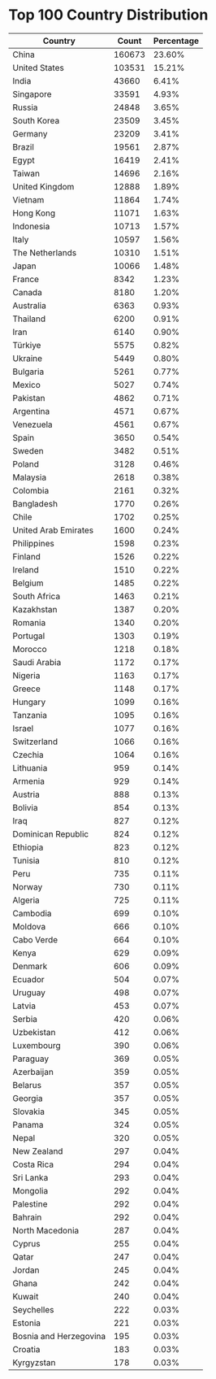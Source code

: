 # Top 100 Country Distribution
| Country | Count | Percentage |
|----|----|----|
| China | 160673 | 23.60% |
| United States | 103531 | 15.21% |
| India | 43660 | 6.41% |
| Singapore | 33591 | 4.93% |
| Russia | 24848 | 3.65% |
| South Korea | 23509 | 3.45% |
| Germany | 23209 | 3.41% |
| Brazil | 19561 | 2.87% |
| Egypt | 16419 | 2.41% |
| Taiwan | 14696 | 2.16% |
| United Kingdom | 12888 | 1.89% |
| Vietnam | 11864 | 1.74% |
| Hong Kong | 11071 | 1.63% |
| Indonesia | 10713 | 1.57% |
| Italy | 10597 | 1.56% |
| The Netherlands | 10310 | 1.51% |
| Japan | 10066 | 1.48% |
| France | 8342 | 1.23% |
| Canada | 8180 | 1.20% |
| Australia | 6363 | 0.93% |
| Thailand | 6200 | 0.91% |
| Iran | 6140 | 0.90% |
| Türkiye | 5575 | 0.82% |
| Ukraine | 5449 | 0.80% |
| Bulgaria | 5261 | 0.77% |
| Mexico | 5027 | 0.74% |
| Pakistan | 4862 | 0.71% |
| Argentina | 4571 | 0.67% |
| Venezuela | 4561 | 0.67% |
| Spain | 3650 | 0.54% |
| Sweden | 3482 | 0.51% |
| Poland | 3128 | 0.46% |
| Malaysia | 2618 | 0.38% |
| Colombia | 2161 | 0.32% |
| Bangladesh | 1770 | 0.26% |
| Chile | 1702 | 0.25% |
| United Arab Emirates | 1600 | 0.24% |
| Philippines | 1598 | 0.23% |
| Finland | 1526 | 0.22% |
| Ireland | 1510 | 0.22% |
| Belgium | 1485 | 0.22% |
| South Africa | 1463 | 0.21% |
| Kazakhstan | 1387 | 0.20% |
| Romania | 1340 | 0.20% |
| Portugal | 1303 | 0.19% |
| Morocco | 1218 | 0.18% |
| Saudi Arabia | 1172 | 0.17% |
| Nigeria | 1163 | 0.17% |
| Greece | 1148 | 0.17% |
| Hungary | 1099 | 0.16% |
| Tanzania | 1095 | 0.16% |
| Israel | 1077 | 0.16% |
| Switzerland | 1066 | 0.16% |
| Czechia | 1064 | 0.16% |
| Lithuania | 959 | 0.14% |
| Armenia | 929 | 0.14% |
| Austria | 888 | 0.13% |
| Bolivia | 854 | 0.13% |
| Iraq | 827 | 0.12% |
| Dominican Republic | 824 | 0.12% |
| Ethiopia | 823 | 0.12% |
| Tunisia | 810 | 0.12% |
| Peru | 735 | 0.11% |
| Norway | 730 | 0.11% |
| Algeria | 725 | 0.11% |
| Cambodia | 699 | 0.10% |
| Moldova | 666 | 0.10% |
| Cabo Verde | 664 | 0.10% |
| Kenya | 629 | 0.09% |
| Denmark | 606 | 0.09% |
| Ecuador | 504 | 0.07% |
| Uruguay | 498 | 0.07% |
| Latvia | 453 | 0.07% |
| Serbia | 420 | 0.06% |
| Uzbekistan | 412 | 0.06% |
| Luxembourg | 390 | 0.06% |
| Paraguay | 369 | 0.05% |
| Azerbaijan | 359 | 0.05% |
| Belarus | 357 | 0.05% |
| Georgia | 357 | 0.05% |
| Slovakia | 345 | 0.05% |
| Panama | 324 | 0.05% |
| Nepal | 320 | 0.05% |
| New Zealand | 297 | 0.04% |
| Costa Rica | 294 | 0.04% |
| Sri Lanka | 293 | 0.04% |
| Mongolia | 292 | 0.04% |
| Palestine | 292 | 0.04% |
| Bahrain | 292 | 0.04% |
| North Macedonia | 287 | 0.04% |
| Cyprus | 255 | 0.04% |
| Qatar | 247 | 0.04% |
| Jordan | 245 | 0.04% |
| Ghana | 242 | 0.04% |
| Kuwait | 240 | 0.04% |
| Seychelles | 222 | 0.03% |
| Estonia | 221 | 0.03% |
| Bosnia and Herzegovina | 195 | 0.03% |
| Croatia | 183 | 0.03% |
| Kyrgyzstan | 178 | 0.03% |
